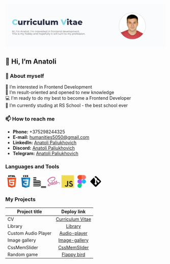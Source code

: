 [<img alt="profile" src="img/profile.png">](https://Anatoli-Paliukhovich.github.io/rsschool-cv/)

## 👋 Hi, I’m Anatoli
### 💬 About myself  
 👀 I’m interested in Frontend Development  
 🌱 I’m result-oriented and opened to new knowledge  
 💻 I'm ready to do my best to become a Frontend Developer  
 🔭 I’m currently studing at RS School - the best school ever  
### 📫 How to reach me   
- __Phone:__ +375298244325  
- __E-mail:__ [humanities5050@gmail.com](humanities5050@gmail.com)
- __LinkedIn:__ [Anatoli Paliukhovich](https://www.linkedin.com/in/anatoli-paliukhovich-545b07215/)
- __Discord:__ [Anatoli Paliukhovich](https://discordapp.com/users/anatoli0243)
- __Telegram:__ [Anatoli Paliukhovich](https://t.me/Anatoli_Paliukhovich)
### Languages and Tools
<img alt="HTML5 icon" width="40px" src="img/html.svg">   <img alt="CSS3 icon" width="40px" src="img/css.svg">  <img alt="BEM icon" width="40px" src="img/bem.svg">  <img alt="SASS icon" width="40px" src="img/sass.png">   <img alt="JS icon" width="40px" src="img/js.svg">   <img alt="Figma icon" width="40px" src="img/figma.svg">   <img alt="Git icon" width="40px" src="img/git.png">  
### My Projects
 Project title            |   Deploy link
--------------------------|:-----------------------:
CV                        |   [Curriculum Vitae](https://Anatoli-Paliukhovich.github.io/rsschool-cv/)
Library                   |   [Library](https://rolling-scopes-school.github.io/anatoli-paliukhovich-JSFEPRESCHOOL2023Q2/library/)
Custom Audio Player       |   [Audio-player](https://rolling-scopes-school.github.io/anatoli-paliukhovich-JSFEPRESCHOOL2023Q2/js30audioplayer/)
Image gallery             |   [Image-gallery](https://rolling-scopes-school.github.io/anatoli-paliukhovich-JSFEPRESCHOOL2023Q2/js30image-galery/)
CssMemSlider              |   [CssMemSlider](https://anatoli-paliukhovich.github.io/cssMemeSlider/cssMemeSlider/index.html)
Random game               |   [Flappy bird](https://rolling-scopes-school.github.io/anatoli-paliukhovich-JSFEPRESCHOOL2023Q2/random-game/)
<!---
Anatoli-Paliukhovich/Anatoli-Paliukhovich is a ✨ special ✨ repository because its `README.md` (this file) appears on your GitHub profile.
You can click the Preview link to take a look at your changes.
--->
